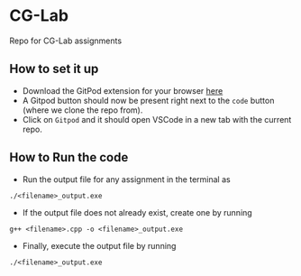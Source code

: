 # CG-Lab
Repo for CG-Lab assignments

## How to set it up
* Download the GitPod extension for your browser [here](https://chrome.google.com/webstore/detail/gitpod-dev-environments-i/dodmmooeoklaejobgleioelladacbeki?hl=en "here")
* A Gitpod button should now be present right next to the ```code``` button (where we clone the repo from).
* Click on ```Gitpod``` and it should open VSCode in a new tab with the current repo.

## How to Run the code
* Run the output file for any assignment in the terminal as 
```shell
./<filename>_output.exe
```
* If the output file does not already exist, create one by running
```shell
g++ <filename>.cpp -o <filename>_output.exe
```
* Finally, execute the output file by running
```shell
./<filename>_output.exe
```


